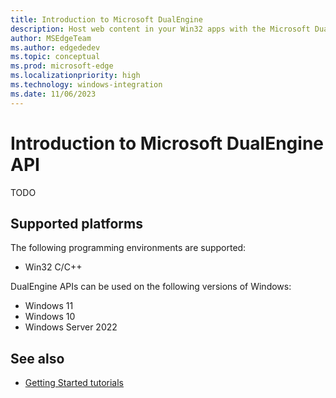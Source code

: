 ```yaml
---
title: Introduction to Microsoft DualEngine
description: Host web content in your Win32 apps with the Microsoft DualEngine interface.
author: MSEdgeTeam
ms.author: edgededev
ms.topic: conceptual
ms.prod: microsoft-edge
ms.localizationpriority: high
ms.technology: windows-integration
ms.date: 11/06/2023
---
```

# Introduction to Microsoft DualEngine API

TODO



<!-- ====================================================================== -->
## Supported platforms

The following programming environments are supported:

*  Win32 C/C++

DualEngine APIs can be used on the following versions of Windows:

*  Windows 11
*  Windows 10
*  Windows Server 2022


<!-- ====================================================================== -->
## See also

* [Getting Started tutorials](get-started.md)
